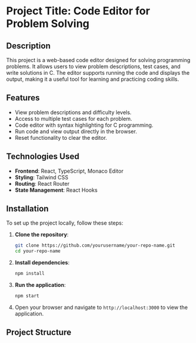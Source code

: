 # Project Title: Code Editor for Problem Solving

## Description
This project is a web-based code editor designed for solving programming problems. It allows users to view problem descriptions, test cases, and write solutions in C. The editor supports running the code and displays the output, making it a useful tool for learning and practicing coding skills.

## Features
- View problem descriptions and difficulty levels.
- Access to multiple test cases for each problem.
- Code editor with syntax highlighting for C programming.
- Run code and view output directly in the browser.
- Reset functionality to clear the editor.

## Technologies Used
- **Frontend**: React, TypeScript, Monaco Editor
- **Styling**: Tailwind CSS
- **Routing**: React Router
- **State Management**: React Hooks

## Installation
To set up the project locally, follow these steps:

1. **Clone the repository**:
   ```bash
   git clone https://github.com/yourusername/your-repo-name.git
   cd your-repo-name
   ```

2. **Install dependencies**:
   ```bash
   npm install
   ```

3. **Run the application**:
   ```bash
   npm start
   ```

4. Open your browser and navigate to `http://localhost:3000` to view the application.

## Project Structure